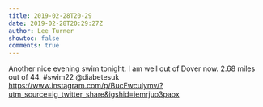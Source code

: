 ```yaml
---
title: 2019-02-28T20-29
date: 2019-02-28T20:29:27Z
author: Lee Turner
showtoc: false
comments: true
---
```


Another nice evening swim tonight. I am well out of Dover now. 2.68 miles out of 44. #swim22 @diabetesuk https://www.instagram.com/p/BucFwculymv/?utm_source=ig_twitter_share&igshid=iemrjuo3paox

